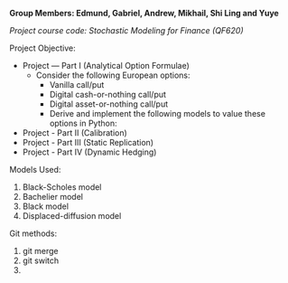 **Group Members: Edmund, Gabriel, Andrew, Mikhail, Shi Ling and Yuye** 

_Project course code: Stochastic Modeling for Finance (QF620)_

Project Objective:
- Project — Part I (Analytical Option Formulae)
  - Consider the following European options:
    - Vanilla call/put 
    - Digital cash-or-nothing call/put 
    - Digital asset-or-nothing call/put 
    - Derive and implement the following models to value these options in Python:
- Project - Part II (Calibration)
- Project - Part III (Static Replication)
- Project - Part IV (Dynamic Hedging)

Models Used:
1. Black-Scholes model 
2. Bachelier model 
3. Black model 
4. Displaced-diffusion model

Git methods:
1. git merge
2. git switch
3. 